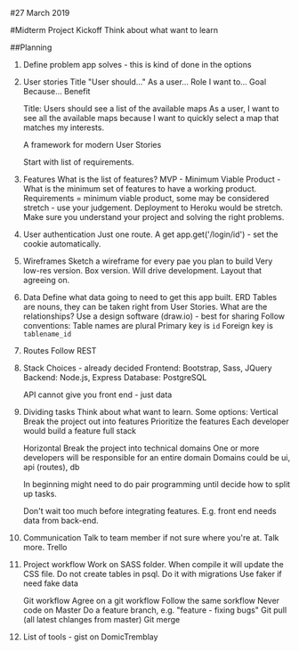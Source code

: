 #27 March 2019

#Midterm Project Kickoff
Think about what want to learn

##Planning
1) Define problem app solves - this is kind of done in the options

2) User stories
    Title "User should..."
    As a user... Role
    I want to... Goal
    Because... Benefit

    Title: Users should see a list of the available maps
    As a user, I want to see all the available maps because I want to quickly select a map that matches my interests.

    A framework for modern User Stories

    Start with list of requirements.

3) Features
    What is the list of features?
    MVP - Minimum Viable Product - What is the minimum set of features to have a working product. Requirements = minimum viable product, some may be considered stretch - use your judgement. Deployment to Heroku would be stretch.
    Make sure you understand your project and solving the right problems.

4) User authentication
    Just one route. A get app.get('/login/id') - set the cookie automatically.

5) Wireframes
    Sketch a wireframe for every pae you plan to build
    Very low-res version. Box version.
    Will drive development. Layout that agreeing on.

6) Data
    Define what data going to need to get this app built.
    ERD
    Tables are nouns, they can be taken right from User Stories.
    What are the relationships?
    Use a design software (draw.io) - best for sharing
    Follow conventions:
        Table names are plural
        Primary key is `id`
        Foreign key is `tablename_id`

7) Routes
    Follow REST

8) Stack Choices - already decided
    Frontend: Bootstrap, Sass, JQuery
    Backend: Node.js, Express
    Database: PostgreSQL

    API cannot give you front end - just data

9) Dividing tasks
    Think about what want to learn.
    Some options:
    Vertical
      Break the project out into features
      Prioritize the features
      Each developer would build a feature full stack

    Horizontal
      Break the project into technical domains
      One or more developers will be responsible for an entire domain
      Domains could be ui, api (routes), db

    In beginning might need to do pair programming until decide how to split up tasks.

    Don't wait too much before integrating features. E.g. front end needs data from back-end.

10) Communication
    Talk to team member if not sure where you're at. Talk more.
    Trello

11) Project workflow
    Work on SASS folder. When compile it will update the CSS file.
    Do not create tables in psql. Do it with migrations
    Use faker if need fake data

    Git workflow
      Agree on a git workflow
      Follow the same sorkflow
      Never code on Master
      Do a feature branch, e.g. "feature - fixing bugs"
      Git pull (all latest chlanges from master)
      Git merge <branch>

12) List of tools - gist on DomicTremblay
